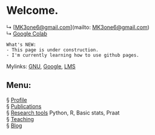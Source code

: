 # Welcome.


↳ [MK3one6@gmail.com](mailto: MK3one6@gmail.com)  
↳ [Google Colab]("https://colab.research.google.com/")
```
What's NEW:  
- This page is under construction. 
- I'm currently learning how to use github pages.
```

Mylinks: [GNU](https://www.gnu.ac.kr), [Google](https://www.gogle.com), [LMS](https://rec.ac.kr/gnu)

## Menu:

§ [Profile](/contents/profile.md)  
§ [Publications](/publications.md)  
§ [Research tools](/contents/tools.md) Python, R, Basic stats, Praat  
§ [Teaching](/contents/teaching.md)  
§ [Blog](/blog/blogmain.md)

